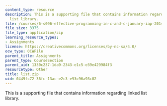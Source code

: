 ```yaml
---
content_type: resource
description: This is a supporting file that contains information regarding linked
  list library.
file: /courses/6-s096-effective-programming-in-c-and-c-january-iap-2014/0449fc7236fc13ace2c3e93c96a93c02_list.zip
file_size: 3375
file_type: application/zip
learning_resource_types:
- Assignments
license: https://creativecommons.org/licenses/by-nc-sa/4.0/
ocw_type: OCWFile
parent_title: Assignments
parent_type: CourseSection
parent_uid: 1330c237-1da9-2343-e1c5-e39e429984f3
resourcetype: Other
title: list.zip
uid: 0449fc72-36fc-13ac-e2c3-e93c96a93c02
---
```

This is a supporting file that contains information regarding linked list library.